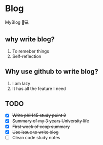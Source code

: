 # Blog
MyBlog 📝💻


## why write blog?
1. To remeber things 
2. Self-reflection

## Why use github to write blog?
1. I am lazy
2. It has all the feature I need

## TODO
- [x] ~~Write phil145 study point 2~~
- [x] ~~Summary of my 3 years University life~~
- [x] ~~First week  of coop summary~~
- [x] ~~Use issue to write blog~~
- [ ] Clean code study notes
